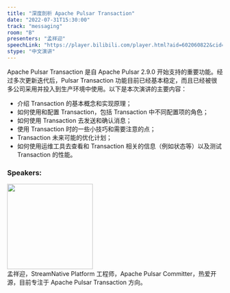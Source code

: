 ```yaml
---
title: "深度剖析 Apache Pulsar Transaction"
date: "2022-07-31T15:30:00"
track: "messaging"
room: "B"
presenters: "孟祥迎"
speechLink: "https://player.bilibili.com/player.html?aid=602060822&cid=806453800&page=1"
stype: "中文演讲"
---
```

Apache Pulsar Transaction 是自 Apache Pulsar 2.9.0 开始支持的重要功能。经过多次更新迭代后，Pulsar Transaction 功能目前已经基本稳定，而且已经被很多公司采用并投入到生产环境中使用。以下是本次演讲的主要内容：
- 介绍 Transaction 的基本概念和实现原理；
- 如何使用和配置 Transaction，包括 Transaction 中不同配置项的角色；
- 如何使用 Transaction 去发送和确认消息；
- 使用 Transaction 时的一些小技巧和需要注意的点；
- Transaction 未来可能的优化计划；
- 如何使用运维工具去查看和 Transaction 相关的信息（例如状态等）以及测试 Transaction 的性能。
 ### Speakers: 
 <img src="images/speaker/1204.png" width="200" /><br>孟祥迎，StreamNative Platform 工程师，Apache Pulsar Committer，热爱开源，目前专注于 Apache Pulsar Transaction 方向。
 